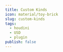 ```yaml
---
title: Custom Kinds
icon: material/toy-brick
slug: custom-kinds
tags:
  - houdini
  - USD
  - plugin
publish: false
---
```

